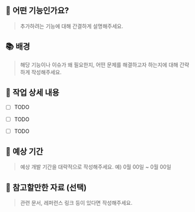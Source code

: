 ## 🧐 어떤 기능인가요?
> 추가하려는 기능에 대해 간결하게 설명해주세요.


## 📚 배경
> 해당 기능이나 이슈가 왜 필요한지, 어떤 문제를 해결하고자 하는지에 대해 간략하게 작성해주세요.


## 🔧 작업 상세 내용
- [ ] TODO
- [ ] TODO
- [ ] TODO


## 📆 예상 기간
> 예상 개발 기간을 대략적으로 작성해주세요.
> 예) 0월 00일 ~ 0월 00일


## 📙 참고할만한 자료 (선택)
> 관련 문서, 레퍼런스 링크 등이 있다면 작성해주세요.